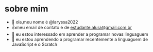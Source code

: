 # sobre mim
- 👋 ola,meu nome é @laryssa2022
- :+1:meu email de contato é de estudante.alura@gmail.com.br
- 👀 eu estou interessado em aprender a programar novas linguaguem
- 🌱 eu estou aprendendo a programar recentemente a linguaguem de JavaScript e o Scratch



